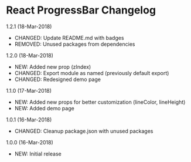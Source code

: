 React ProgressBar Changelog
===========================

1.2.1 (18-Mar-2018)
  - CHANGED: Update README.md with badges
  - REMOVED: Unused packages from dependencies

1.2.0 (18-Mar-2018)
  - NEW: Added new prop (zIndex)
  - CHANGED: Export module as named (previously default export)
  - CHANGED: Redesigned demo page

1.1.0 (17-Mar-2018)
  - NEW: Added new props for better customization (lineColor, lineHeight)
  - NEW: Added demo page

1.0.1 (16-Mar-2018)
  - CHANGED: Cleanup package.json with unused packages

1.0.0 (16-Mar-2018)
  - NEW: Initial release
